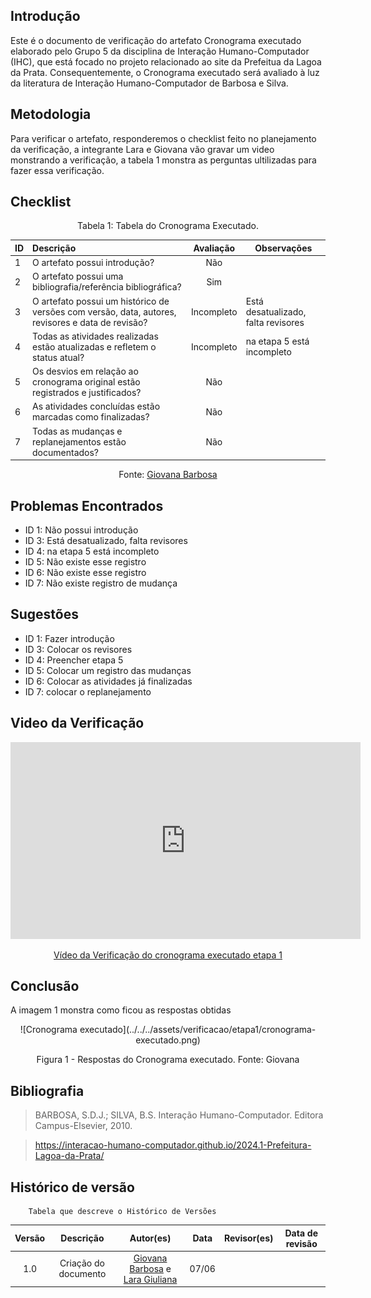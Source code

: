 ## Introdução
Este é o documento de verificação do artefato Cronograma executado elaborado pelo Grupo 5 da disciplina de Interação Humano-Computador (IHC), que está focado no projeto relacionado ao site da Prefeitua da Lagoa da Prata. Consequentemente, o Cronograma executado será avaliado à luz da literatura de Interação Humano-Computador de Barbosa e Silva.

## Metodologia
Para verificar o artefato, responderemos o checklist feito no planejamento da verificação, a integrante Lara e Giovana vão gravar um video monstrando a verificação, a tabela 1 monstra as perguntas ultilizadas para fazer essa verificação.

## Checklist

<center>Tabela 1: Tabela do Cronograma Executado. </center> 

| __ID__ | __Descrição__ | __Avaliação__ | __Observações__ |
|:----------|:----------|:----------:| --------------------|
| 1 | O artefato possui introdução? | Não| |
| 2 | O artefato possui uma bibliografia/referência bibliográfica?  | Sim | |
| 3 | O artefato possui um histórico de versões com versão, data, autores, revisores e data de revisão? |Incompleto |Está desatualizado, falta revisores |
| 4 | Todas as atividades realizadas estão atualizadas e refletem o status atual? | Incompleto|na etapa 5 está incompleto |
| 5 | Os desvios em relação ao cronograma original estão registrados e justificados? | Não | |
| 6 | As atividades concluídas estão marcadas como finalizadas? | Não  | |
| 7 | Todas as mudanças e replanejamentos estão documentados? | Não  | |

 <center>  <p>Fonte: <a href="https://github.com/gio221">Giovana Barbosa</a></p></center>

## Problemas Encontrados
* ID 1: Não possui introdução
* ID 3: Está desatualizado, falta revisores
* ID 4: na etapa 5 está incompleto 
* ID 5: Não existe esse registro
* ID 6: Não existe esse registro
* ID 7: Não existe registro de mudança

## Sugestões

* ID 1: Fazer introdução
* ID 3: Colocar os revisores
* ID 4: Preencher etapa 5
* ID 5: Colocar um registro das mudanças
* ID 6: Colocar as atividades já finalizadas
* ID 7: colocar o replanejamento 

## Video da Verificação

<p style="text-align: center"><iframe width="560" height="315" src="https://www.youtube.com/embed/4sil0MmI4wQ " title="YouTube video player" frameborder="0" allow="accelerometer; autoplay; clipboard-write; encrypted-media; gyroscope; picture-in-picture; web-share" referrerpolicy="strict-origin-when-cross-origin" allowfullscreen></iframe></p>
<p style="text-align: center"><a href="https://youtu.be/4sil0MmI4wQ " target="blanket">Vídeo da Verificação do cronograma executado etapa 1</a></p>

## Conclusão
A imagem 1 monstra como ficou as respostas obtidas
<center>
![Cronograma executado](../../../assets/verificacao/etapa1/cronograma-executado.png)
<div align="center">
<p> Figura 1 - Respostas do Cronograma executado. Fonte: Giovana </p> 
</div></center>



## Bibliografia
> BARBOSA, S.D.J.; SILVA, B.S. Interação Humano-Computador. Editora Campus-Elsevier, 2010.

>  https://interacao-humano-computador.github.io/2024.1-Prefeitura-Lagoa-da-Prata/


## Histórico de versão
        Tabela que descreve o Histórico de Versões
|     Versão       |     Descrição      |      Autor(es)      | Data           |  Revisor(es)          |Data de revisão|
| :----------------------------------------------------------: | :-------------------------------: | :-------------------------------------------------: | :-------------------------------: |  :-------------------------------: | :-------------------------------: |
|1.0|Criação do documento|[Giovana Barbosa](https://github.com/gio221) e [Lara Giuliana](https://github.com/gravelylara) | 07/06|||